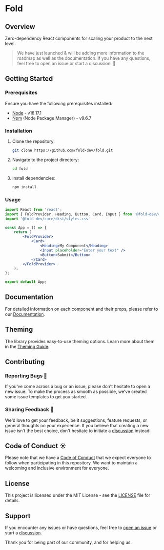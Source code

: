 # Fold

## Overview

Zero-dependency React components for scaling your product to the next level.

> We have just launched & will be adding more information to the roadmap as well as the documentation. If you have any questions, feel free to open an issue or start a discussion. 🚀 

## Getting Started

### Prerequisites

Ensure you have the following prerequisites installed:

- [Node](https://nodejs.org/) - v18.17.1
- [Npm](https://www.npmjs.com/) (Node Package Manager) - v9.6.7

### Installation

1. Clone the repository:

   ```bash
   git clone https://github.com/fold-dev/fold.git
   ```

2. Navigate to the project directory:

   ```bash
   cd fold
   ```

3. Install dependencies:

   ```bash
   npm install
   ```

### Usage

```jsx
import React from 'react';
import { FoldProvider, Heading, Button, Card, Input } from '@fold-dev/core';
import '@fold-dev/core/dist/styles.css'

const App = () => {
    return (
        <FoldProvider>
            <Card>
                <Heading>My Component</Heading>
                <Input placeholder="Enter your text" />
                <Button>Submit</Button>
            </Card>
        </FoldProvider>
    );
};

export default App;
```

## Documentation

For detailed information on each component and their props, please refer to our [Documentation](https://www.fold.dev/docs).

## Theming

The library provides easy-to-use theming options. Learn more about them in the [Theming Guide](https://www.fold.dev/docs/theming).

## Contributing

### Reporting Bugs 🐞
If you've come across a bug or an issue, please don't hesitate to open a new issue. To make the process as smooth as possible, we've created some issue templates to get you started.

### Sharing Feedback 📢
We'd love to get your feedback, be it suggestions, feature requests, or general thoughts on your experience. If you believe that creating a new issue isn't the best choice, don't hesitate to initiate a [discussion](https://github.com/fold-dev/fold/discussions) instead.

## Code of Conduct ☀️
Please note that we have a [Code of Conduct](CODE_OF_CONDUCT.md) that we expect everyone to follow when participating in this repository. We want to maintain a welcoming and inclusive environment for everyone.

## License

This project is licensed under the MIT License - see the [LICENSE](./LICENSE) file for details.

## Support

If you encounter any issues or have questions, feel free to [open an issue](https://github.com/fold-dev/fold/issues) or start a [discussion](https://github.com/fold-dev/fold/discussions).

Thank you for being part of our community, and for helping us.
